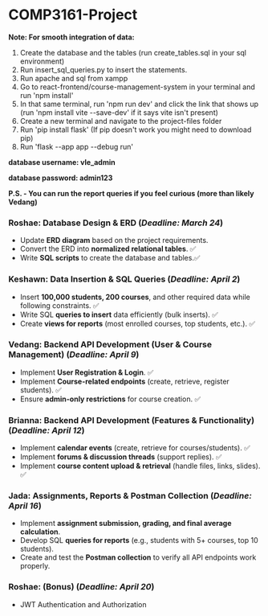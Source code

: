 # COMP3161-Project

**Note: For smooth integration of data:**
1. Create the database and the tables (run create_tables.sql in your sql environment)
2. Run insert_sql_queries.py to insert the statements. 
3. Run apache and sql from xampp
4. Go to react-frontend/course-management-system in your terminal and run 'npm install' 
5. In that same terminal, run 'npm run dev' and click the link that shows up (run 'npm install vite --save-dev' if it says vite isn't present)
6. Create a new terminal and navigate to the project-files folder
7. Run 'pip install flask' (If pip doesn't work you might need to download pip)
8. Run 'flask --app app --debug run'



**database username: vle_admin**

**database password: admin123**

**P.S. - You can run the report queries if you feel curious (more than likely Vedang)**

### **Roshae: Database Design & ERD (*Deadline: March 24*)**

- Update **ERD diagram** based on the project requirements.
- Convert the ERD into **normalized relational tables**. ✅
- Write **SQL scripts** to create the database and tables.✅

### **Keshawn: Data Insertion & SQL Queries (*Deadline: April 2*)**

- Insert **100,000 students, 200 courses**, and other required data while following constraints. ✅
- Write SQL **queries to insert** data efficiently (bulk inserts). ✅
- Create **views for reports** (most enrolled courses, top students, etc.). ✅

### **Vedang: Backend API Development (User & Course Management) (*Deadline: April 9*)**

- Implement **User Registration & Login**. ✅
- Implement **Course-related endpoints** (create, retrieve, register students). ✅
- Ensure **admin-only restrictions** for course creation. ✅

### **Brianna: Backend API Development (Features & Functionality) (*Deadline: April 12*)**

- Implement **calendar events** (create, retrieve for courses/students). ✅
- Implement **forums & discussion threads** (support replies). ✅
- Implement **course content upload & retrieval** (handle files, links, slides). ✅

### **Jada: Assignments, Reports & Postman Collection (*Deadline: April 16*)**

- Implement **assignment submission, grading, and final average calculation**.
- Develop SQL **queries for reports** (e.g., students with 5+ courses, top 10 students).
- Create and test the **Postman collection** to verify all API endpoints work properly.

### **Roshae: (Bonus) (*Deadline: April 20*)**
- JWT Authentication and Authorization
